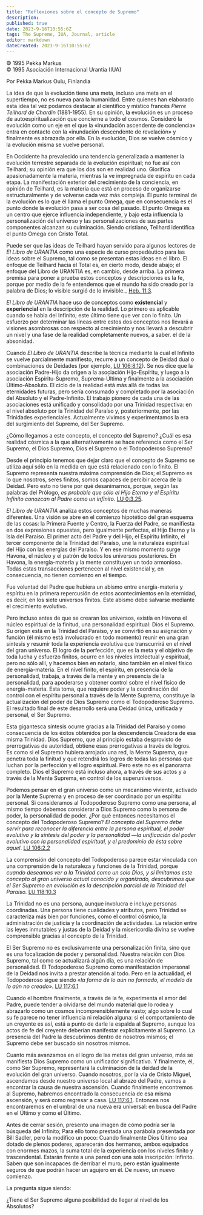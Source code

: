 ```yaml
---
title: "Reflexiones sobre el concepto de Supremo"
description: 
published: true
date: 2023-9-16T10:55:6Z
tags: The Supreme, IUA, Journal, article
editor: markdown
dateCreated: 2023-9-16T10:55:6Z
---
```


<p class="v-card tema v-sheet--gris claro aclarar-3 px-2">© 1995 Pekka Markus<br>© 1995 Asociación Internacional Urantia (IUA)</p>

Por Pekka Markus
Oulu, Finlandia

La idea de que la evolución tiene una meta, incluso una meta en el supertiempo, no es nueva para la humanidad. Entre quienes han elaborado esta idea tal vez podamos destacar al científico y místico francés _Pierre Teilhard de Chardin_ (1881-1955). En su opinión, la evolución es un proceso de autoespiritualización que concierne a todo el cosmos. Consideró la evolución como un eje en el que la «inundación ascendente de conciencia» entra en contacto con la «inundación descendente de revelación» y finalmente es abrazada por ella. En la evolución, Dios se vuelve cósmico y la evolución misma se vuelve personal.

En Occidente ha prevalecido una tendencia generalizada a mantener la evolución terrestre separada de la evolución espiritual; no fue así con Teilhard; su opinión era que los dos son en realidad uno. Glorifica apasionadamente la materia, mientras la ve impregnada de espíritu en cada etapa. La manifestación exterior del crecimiento de la conciencia, en opinión de Teilhard, es la materia que está en proceso de organizarse estructuralmente y de volverse cada vez más compleja. El punto terminal de la evolución es lo que él llama el punto Omega, que en consecuencia es el punto donde la evolución pasa a ser cosa del pasado. El punto Omega es un centro que ejerce influencia independiente, y bajo esta influencia la personalización del universo y las personalizaciones de sus partes componentes alcanzan su culminación. Siendo cristiano, Teilhard identifica el punto Omega con Cristo Total.

Puede ser que las ideas de Teilhard hayan servido para algunos lectores de _El Libro de URANTIA_ como una especie de curso propedéutico para las ideas sobre el Supremo, tal como se presentan estas ideas en el libro. El enfoque de Teilhard hacia el Total es, en cierto modo, desde abajo; el enfoque del Libro de URANTIA es, en cambio, desde arriba. La primera premisa para poner a prueba estos conceptos y descripciones es la fe, porque por medio de la fe entendemos que el mundo ha sido creado por la palabra de Dios; lo visible surgió de lo invisible._ [Heb. 11:3](/es/Bible/Hebrews/11#v3).

_El Libro de URANTIA_ hace uso de conceptos como **existencial** y **experiencial** en la descripción de la realidad. Lo primero es aplicable cuando se habla del Infinito; este último tiene que ver con lo finito. Un esfuerzo por determinar las líneas entre estos dos conceptos nos llevará a visiones asombrosas con respecto al crecimiento y nos llevará a descubrir un nivel y una fase de la realidad completamente nuevos, a saber. el de la absonidad.

Cuando _El Libro de URANTIA_ describe la técnica mediante la cual el Infinito se vuelve parcialmente manifiesto, recurre a un concepto de Deidad dual o combinaciones de Deidades (por ejemplo, [LU 106:8.12](/es/The_Urantia_Book/106#p8_12)). Se nos dice que la asociación Padre-Hijo da origen a la asociación Hijo-Espíritu, y luego a la asociación Espíritu-Supremo, Suprema-Última y finalmente a la asociación Último-Absoluto. El ciclo de la realidad está más allá de todas las eternidades futuras, pero sería consumado y completado por la asociación del Absoluto y el Padre-Infinito. El trabajo pionero de cada una de las asociaciones está unificado y consolidado por una Trinidad respectiva: en el nivel absoluto por la Trinidad del Paraíso y, posteriormente, por las Trinidades experienciales. Actualmente vivimos y experimentamos la era del surgimiento del Supremo, del Ser Supremo.

¿Cómo llegamos a este concepto, el concepto del Supremo? ¿Cuál es esa realidad cósmica a la que alternativamente se hace referencia como el Ser Supremo, el Dios Supremo, Dios el Supremo o el Todopoderoso Supremo?

Desde el principio tenemos que dejar claro que el concepto de Supremo se utiliza aquí sólo en la medida en que está relacionado con lo finito. El Supremo representa nuestra máxima comprensión de Dios; el Supremo es lo que nosotros, seres finitos, somos capaces de percibir acerca de la Deidad. Pero esto no tiene por qué desanimarnos, porque, según las palabras del Prólogo, _es probable que sólo el Hijo Eterno y el Espíritu Infinito conozcan al Padre como un infinito_. [LU 0:3.25](/es/The_Urantia_Book/0#p3_25).

_El Libro de URANTIA_ analiza estos conceptos de muchas maneras diferentes. Una visión se abre en el comienzo hipotético del gran esquema de las cosas: la Primera Fuente y Centro, la Fuerza del Padre, se manifiesta en dos expresiones opuestas, pero igualmente perfectas, el Hijo Eterno y la Isla del Paraíso. El primer acto del Padre y del Hijo, el Espíritu Infinito, el tercer componente de la Trinidad del Paraíso, une la naturaleza espiritual del Hijo con las energías del Paraíso. Y en ese mismo momento surge Havona, el núcleo y el patrón de todos los universos posteriores. En Havona, la energía-materia y la mente constituyen un todo armonioso. Todas estas transacciones pertenecen al nivel existencial y, en consecuencia, no tienen comienzo en el tiempo.

Fue voluntad del Padre que hubiera un abismo entre energía-materia y espíritu en la primera repercusión de estos acontecimientos en la eternidad, es decir, en los siete universos finitos. Este abismo debe salvarse mediante el crecimiento evolutivo.

Pero incluso antes de que se crearan los universos, existía en Havona el núcleo espiritual de la finitud, una personalidad espiritual: Dios el Supremo. Su origen está en la Trinidad del Paraíso, y se convirtió en su asignación y función (él mismo está involucrado en todo momento) reunir en una gran síntesis y resumir toda la experiencia evolutiva que transcurrirá en el nivel del gran universo. El logro de la perfección, que es la meta y el objetivo de toda lucha y esfuerzo finitos, ocurre en los niveles intelectual y espiritual, pero no sólo allí, y hacemos bien en notarlo, sino también en el nivel físico de energía-materia. En el nivel finito, el espíritu, en presencia de la personalidad, trabaja, a través de la mente y en presencia de la personalidad, para apoderarse y obtener control sobre el nivel físico de energía-materia. Esta toma, que requiere poder y la coordinación del control con el espíritu personal a través de la Mente Suprema, constituye la actualización del poder de Dios Supremo como el Todopoderoso Supremo. El resultado final de este desarrollo será una Deidad única, unificada y personal, el Ser Supremo.

Esta gigantesca síntesis ocurre gracias a la Trinidad del Paraíso y como consecuencia de los éxitos obtenidos por la descendencia Creadora de esa misma Trinidad. Dios Supremo, que al principio estaba desprovisto de prerrogativas de autoridad, obtiene esas prerrogativas a través de logros. Es como si el Supremo hubiera arrojado una red, la Mente Suprema, que penetra toda la finitud y que retendrá los logros de todas las personas que luchan por la perfección y el logro espiritual. Pero este no es el panorama completo. Dios el Supremo está incluso ahora, a través de sus actos y a través de la Mente Suprema, en control de los superuniversos.

Podemos pensar en el gran universo como un mecanismo viviente, activado por la Mente Suprema y en proceso de ser coordinado por un espíritu personal. Si consideramos al Todopoderoso Supremo como una persona, al mismo tiempo debemos considerar a Dios Supremo como la persona de poder, la personalidad de poder. ¿Por qué entonces necesitamos el concepto del Todopoderoso Supremo? _El concepto del Supremo debe servir para reconocer la diferencia entre la persona espiritual, el poder evolutivo y la síntesis del poder y la personalidad —la unificación del poder evolutivo con la personalidad espiritual, y el predominio de ésta sobre aquel_. [LU 106:2.2](/es/The_Urantia_Book/106#p2_2)

La comprensión del concepto del Todopoderoso parece estar vinculada con una comprensión de la naturaleza y funciones de la Trinidad, porque _cuando deseamos ver a la Trinidad como un solo Dios, y si limitamos este concepto al gran universo actual conocido y organizado, descubrimos que el Ser Supremo en evolución es la descripción parcial de la Trinidad del Paraíso._ [LU 118:10.3](/es/The_Urantia_Book/118#p10_3)

La Trinidad no es una persona, aunque involucra e incluye personas coordinadas. Una persona tiene cualidades y atributos, pero Trinidad se caracteriza más bien por funciones, como el control cósmico, la administración de justicia y la coordinación de actividades. La relación entre las leyes inmutables y justas de la Deidad y la misericordia divina se vuelve comprensible gracias al concepto de la Trinidad.

El Ser Supremo no es exclusivamente una personalización finita, sino que es una focalización de poder y personalidad. Nuestra relación con Dios Supremo, tal como se actualizará algún día, es una relación de personalidad. El Todopoderoso Supremo como manifestación impersonal de la Deidad nos invita a prestar atención al todo. Pero en la actualidad, el Todopoderoso sigue siendo «_la forma de lo aún no formado, el modelo de lo aún no creado_». [LU 117:6.1](/es/The_Urantia_Book/117#p6_1)

Cuando el hombre finalmente, a través de la fe, experimenta el amor del Padre, puede tender a olvidarse del mundo material que lo rodea y abrazarlo como un cosmos incomprensiblemente vasto; algo sobre lo cual su fe parece no tener influencia ni relación alguna: si el comportamiento de un creyente es así, está a punto de darle la espalda al Supremo, aunque los actos de fe del creyente deberían manifestar explícitamente al Supremo. La presencia del Padre la descubrimos dentro de nosotros mismos; el Supremo debe ser buscado sin nosotros mismos.

Cuanto más avanzamos en el logro de las metas del gran universo, más se manifiesta Dios Supremo como un unificador significativo. Y finalmente, él, como Ser Supremo, representará la culminación de la deidad de la evolución del gran universo. Cuando nosotros, por la vía de Cristo Miguel, ascendamos desde nuestro universo local al abrazo del Padre, vamos a encontrar la causa de nuestra ascensión. Cuando finalmente encontremos al Supremo, habremos encontrado la consecuencia de esa misma ascensión, y será como regresar a casa. [LU 117:6.1](/es/The_Urantia_Book/117#p6_1). Entonces nos encontraremos en el umbral de una nueva era universal: en busca del Padre en el Último y como el Último.

Antes de cerrar sesión, presento una imagen de cómo podría ser la búsqueda del Infinito; Para ello tomo prestada una parábola presentada por Bill Sadler, pero la modifico un poco: Cuando finalmente Dios Último sea dotado de plenos poderes, aparecerán dos hermanos, ambos equipados con enormes mazos, la suma total de la experiencia con los niveles finito y trascendental. Estarán frente a una pared con una sola inscripción: Infinito. Saben que son incapaces de derribar el muro, pero están igualmente seguros de que podrán hacer un agujero en él. De nuevo, un nuevo comienzo.

La pregunta sigue siendo:

¿Tiene el Ser Supremo alguna posibilidad de llegar al nivel de los Absolutos?